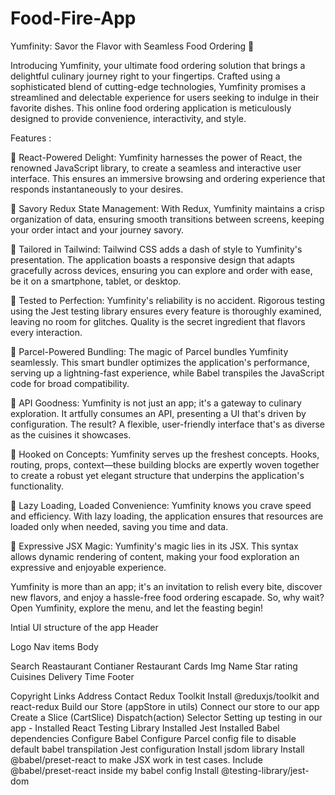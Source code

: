 # Food-Fire-App
Yumfinity: Savor the Flavor with Seamless Food Ordering 🍟

Introducing Yumfinity, your ultimate food ordering solution that brings a delightful culinary journey right to your fingertips. Crafted using a sophisticated blend of cutting-edge technologies, Yumfinity promises a streamlined and delectable experience for users seeking to indulge in their favorite dishes. This online food ordering application is meticulously designed to provide convenience, interactivity, and style.

Features :

🍕 React-Powered Delight: Yumfinity harnesses the power of React, the renowned JavaScript library, to create a seamless and interactive user interface. This ensures an immersive browsing and ordering experience that responds instantaneously to your desires.

🍕 Savory Redux State Management: With Redux, Yumfinity maintains a crisp organization of data, ensuring smooth transitions between screens, keeping your order intact and your journey savory.

🍕 Tailored in Tailwind: Tailwind CSS adds a dash of style to Yumfinity's presentation. The application boasts a responsive design that adapts gracefully across devices, ensuring you can explore and order with ease, be it on a smartphone, tablet, or desktop.

🍕 Tested to Perfection: Yumfinity's reliability is no accident. Rigorous testing using the Jest testing library ensures every feature is thoroughly examined, leaving no room for glitches. Quality is the secret ingredient that flavors every interaction.

🍕 Parcel-Powered Bundling: The magic of Parcel bundles Yumfinity seamlessly. This smart bundler optimizes the application's performance, serving up a lightning-fast experience, while Babel transpiles the JavaScript code for broad compatibility.

🍕 API Goodness: Yumfinity is not just an app; it's a gateway to culinary exploration. It artfully consumes an API, presenting a UI that's driven by configuration. The result? A flexible, user-friendly interface that's as diverse as the cuisines it showcases.

🍕 Hooked on Concepts: Yumfinity serves up the freshest concepts. Hooks, routing, props, context—these building blocks are expertly woven together to create a robust yet elegant structure that underpins the application's functionality.

🍕 Lazy Loading, Loaded Convenience: Yumfinity knows you crave speed and efficiency. With lazy loading, the application ensures that resources are loaded only when needed, saving you time and data.

🍕 Expressive JSX Magic: Yumfinity's magic lies in its JSX. This syntax allows dynamic rendering of content, making your food exploration an expressive and enjoyable experience.

Yumfinity is more than an app; it's an invitation to relish every bite, discover new flavors, and enjoy a hassle-free food ordering escapade. So, why wait? Open Yumfinity, explore the menu, and let the feasting begin!

Intial UI structure of the app
Header

Logo
Nav items
Body

Search
Reastaurant Contianer
Restaurant Cards
Img
Name
Star rating
Cuisines
Delivery Time
Footer

Copyright
Links
Address
Contact
Redux Toolkit
Install @reduxjs/toolkit and react-redux
Build our Store (appStore in utils)
Connect our store to our app
Create a Slice (CartSlice)
Dispatch(action)
Selector
Setting up testing in our app -
Installed React Testing Library
Installed Jest
Installed Babel dependencies
Configure Babel
Configure Parcel config file to disable default babel transpilation
Jest configuration
Install jsdom library
Install @babel/preset-react to make JSX work in test cases.
Include @babel/preset-react inside my babel config
Install @testing-library/jest-dom
